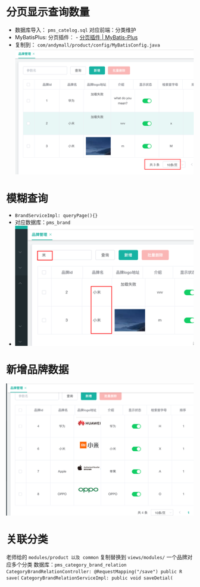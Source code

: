 # 分页显示查询数量

- 数据库导入： `pms_catelog.sql` 对应前端：分类维护
- MyBatisPlus: 分页插件： - [分页插件 | MyBatis-Plus](https://baomidou.com/pages/97710a/#%E6%94%AF%E6%8C%81%E7%9A%84%E6%95%B0%E6%8D%AE%E5%BA%93)
- 复制到： `com/andymall/product/config/MyBatisConfig.java`
![](BEFORE/附件/Pasted%20image%2020231125192034.png)

# 模糊查询

- `BrandServiceImpl: queryPage(){}`
- 对应数据库：`pms_brand`
- ![](BEFORE/附件/Pasted%20image%2020231125200022.png)

# 新增品牌数据

![](BEFORE/附件/Pasted%20image%2020231125200629.png)

# 关联分类

老师给的 `modules/product 以及 common` 复制替换到 `views/modules/`
一个品牌对应多个分类
数据库：`pms_category_brand_relation`
`CategoryBrandRelationController: @RequestMapping("/save") public R save(`
`CategoryBrandRelationServiceImpl: public void saveDetial(`